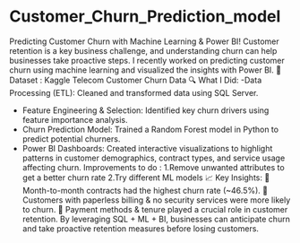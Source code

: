 # Customer_Churn_Prediction_model

Predicting Customer Churn with Machine Learning & Power BI! 
Customer retention is a key business challenge, and understanding churn can help businesses take proactive steps. I recently worked on predicting customer churn using machine learning and visualized the insights with Power BI.
🪪 Dataset : Kaggle Telecom Customer Churn Data 
🔍 What I Did:
-Data Processing (ETL): Cleaned and transformed data using SQL Server.
- Feature Engineering & Selection: Identified key churn drivers using feature importance analysis.
- Churn Prediction Model: Trained a Random Forest model in Python to predict potential churners.
- Power BI Dashboards: Created interactive visualizations to highlight patterns in customer demographics, contract types, and service usage affecting churn.
Improvements to do :
1.Remove unwanted attributes to get a better churn rate
2.Try different ML models 
📈 Key Insights:
🔹 Month-to-month contracts had the highest churn rate (~46.5%).
🔹 Customers with paperless billing & no security services were more likely to churn.
🔹 Payment methods & tenure played a crucial role in customer retention.
By leveraging SQL + ML + BI, businesses can anticipate churn and take proactive retention measures before losing customers.

